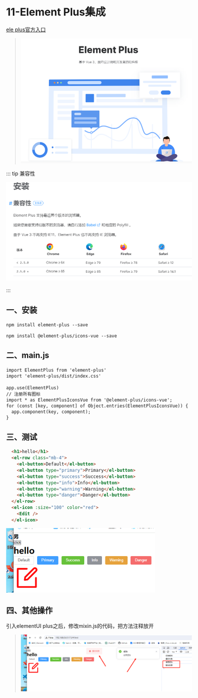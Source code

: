 # 11-Element Plus集成

[ele plus官方入口](https://element-plus.gitee.io/zh-CN/)

> <img src=".\11-Element Plus集成.assets\image-20240119173237707.png" alt="image-20240119173237707" style="zoom: 67%;" />



::: tip 兼容性

<img src=".\11-Element Plus集成.assets\image-20240119173634846.png" alt="image-20240119173634846" style="zoom:80%;" />

:::



## 一、安装

```shell
npm install element-plus --save
```

```shell
npm install @element-plus/icons-vue --save
```



## 二、main.js

```
import ElementPlus from 'element-plus'
import 'element-plus/dist/index.css'

app.use(ElementPlus)
// 注册所有图标
import * as ElementPlusIconsVue from '@element-plus/icons-vue';
for (const [key, component] of Object.entries(ElementPlusIconsVue)) {
  app.component(key, component);
}
```

## 三、测试

```html
  <h1>hello</h1>
  <el-row class="mb-4">
    <el-button>Default</el-button>
    <el-button type="primary">Primary</el-button>
    <el-button type="success">Success</el-button>
    <el-button type="info">Info</el-button>
    <el-button type="warning">Warning</el-button>
    <el-button type="danger">Danger</el-button>
  </el-row>
  <el-icon :size="100" color="red">
    <Edit />
  </el-icon>
```

<img src=".\11-Element Plus集成.assets\image-20240119174753071.png" alt="image-20240119174753071" style="zoom:80%;" />



## 四、其他操作

引入elementUI plus之后，修改mixin.js的代码，把方法注释放开

> <img src=".\11-Element Plus集成.assets\image-20240119174956386.png" alt="image-20240119174956386" style="zoom:80%;" />
